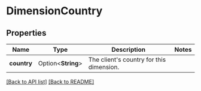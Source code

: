 # DimensionCountry

## Properties

Name | Type | Description | Notes
------------ | ------------- | ------------- | -------------
**country** | Option<**String**> | The client's country for this dimension. | 

[[Back to API list]](../README.md#documentation-for-api-endpoints) [[Back to README]](../README.md)


